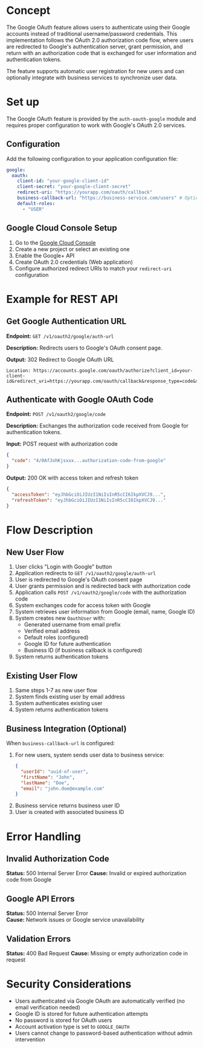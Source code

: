 # Concept

The Google OAuth feature allows users to authenticate using their Google accounts instead of traditional username/password credentials. This implementation follows the OAuth 2.0 authorization code flow, where users are redirected to Google's authentication server, grant permission, and return with an authorization code that is exchanged for user information and authentication tokens.

The feature supports automatic user registration for new users and can optionally integrate with business services to synchronize user data.

# Set up

The Google OAuth feature is provided by the `auth-oauth-google` module and requires proper configuration to work with Google's OAuth 2.0 services.

## Configuration

Add the following configuration to your application configuration file:

```yaml
google:
  oauth:
    client-id: "your-google-client-id"
    client-secret: "your-google-client-secret"
    redirect-uri: "https://yourapp.com/oauth/callback"
    business-callback-url: "https://business-service.com/users" # Optional: for business integration
    default-roles:
      - "USER"
```

## Google Cloud Console Setup

1. Go to the [Google Cloud Console](https://console.cloud.google.com/)
2. Create a new project or select an existing one
3. Enable the Google+ API
4. Create OAuth 2.0 credentials (Web application)
5. Configure authorized redirect URIs to match your `redirect-uri` configuration

# Example for REST API

## Get Google Authentication URL

**Endpoint:** `GET /v1/oauth2/google/auth-url`

**Description:** Redirects users to Google's OAuth consent page.

**Output:** 302 Redirect to Google OAuth URL

```
Location: https://accounts.google.com/oauth/authorize?client_id=your-client-id&redirect_uri=https://yourapp.com/oauth/callback&response_type=code&scope=email%20profile
```

## Authenticate with Google OAuth Code

**Endpoint:** `POST /v1/oauth2/google/code`

**Description:** Exchanges the authorization code received from Google for authentication tokens.

**Input:** POST request with authorization code

```json
{
  "code": "4/0AfJohKjsxxx...authorization-code-from-google"
}
```

**Output:** 200 OK with access token and refresh token

```json
{
  "accessToken": "eyJhbGciOiJIUzI1NiIsInR5cCI6IkpXVCJ9...",
  "refreshToken": "eyJhbGciOiJIUzI1NiIsInR5cCI6IkpXVCJ9..."
}
```

# Flow Description

## New User Flow

1. User clicks "Login with Google" button
2. Application redirects to `GET /v1/oauth2/google/auth-url`
3. User is redirected to Google's OAuth consent page
4. User grants permission and is redirected back with authorization code
5. Application calls `POST /v1/oauth2/google/code` with the authorization code
6. System exchanges code for access token with Google
7. System retrieves user information from Google (email, name, Google ID)
8. System creates new `OauthUser` with:
   - Generated username from email prefix
   - Verified email address
   - Default roles (configured)
   - Google ID for future authentication
   - Business ID (if business callback is configured)
9. System returns authentication tokens

## Existing User Flow

1. Same steps 1-7 as new user flow
2. System finds existing user by email address
3. System authenticates existing user
4. System returns authentication tokens

## Business Integration (Optional)

When `business-callback-url` is configured:

1. For new users, system sends user data to business service:
   ```json
   {
     "userId": "uuid-of-user",
     "firstName": "John",
     "lastName": "Doe", 
     "email": "john.doe@example.com"
   }
   ```
2. Business service returns business user ID
3. User is created with associated business ID

# Error Handling

## Invalid Authorization Code

**Status:** 500 Internal Server Error
**Cause:** Invalid or expired authorization code from Google

## Google API Errors

**Status:** 500 Internal Server Error  
**Cause:** Network issues or Google service unavailability

## Validation Errors

**Status:** 400 Bad Request
**Cause:** Missing or empty authorization code in request

# Security Considerations

- Users authenticated via Google OAuth are automatically verified (no email verification needed)
- Google ID is stored for future authentication attempts
- No password is stored for OAuth users
- Account activation type is set to `GOOGLE_OAUTH`
- Users cannot change to password-based authentication without admin intervention
